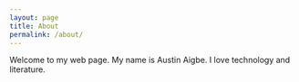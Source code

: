 ```yaml
---
layout: page
title: About
permalink: /about/
---
```


Welcome to my web page. My name is Austin Aigbe. I love technology and literature.
